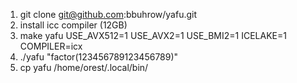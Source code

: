 1. git clone git@github.com:bbuhrow/yafu.git
2. install icc compiler (12GB)
3. make yafu USE_AVX512=1 USE_AVX2=1 USE_BMI2=1 ICELAKE=1 COMPILER=icx  
4. ./yafu "factor(123456789123456789)"
5. cp yafu /home/orest/.local/bin/  